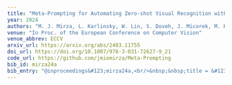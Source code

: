 ```yaml
---
title: "Meta-Prompting for Automating Zero-shot Visual Recognition with LLMs"
year: 2024
authors: "M. J. Mirza, L. Karlinsky, W. Lin, S. Doveh, J. Micorek, M. Kozi&nacute;ski, H. Kuehne, H. Possegger"
venue: "In Proc. of the European Conference on Computer Vision"
venue_abbrev: ECCV
arxiv_url: https://arxiv.org/abs/2403.11755
doi_url: https://doi.org/10.1007/978-3-031-72627-9_21
code_url: https://github.com/jmiemirza/Meta-Prompting
bib_id: mirza24a
bib_entry: "@inproceedings&#123;mirza24a,<br/>&nbsp;&nbsp;title = &#123;&#123;Meta-Prompting for Automating Zero-shot Visual Recognition with LLMs&#125;&#125;,<br/>&nbsp;&nbsp;author = &#123;Mirza, M. Jehanzeb and Karlinsky, Leonid and Lin, Wei and Doveh, Sivan and Micorek, Jakub and Kozi&#123;&#92;'n&#125;ski, Mateusz and Kuehne, Hilde and Possegger, Horst&#125;,<br/>&nbsp;&nbsp;booktitle = &#123;Proc. of the European Conference on Computer Vision (ECCV)&#125;,<br/>&nbsp;&nbsp;year = &#123;2024&#125;<br/>&#125;"
---
```

